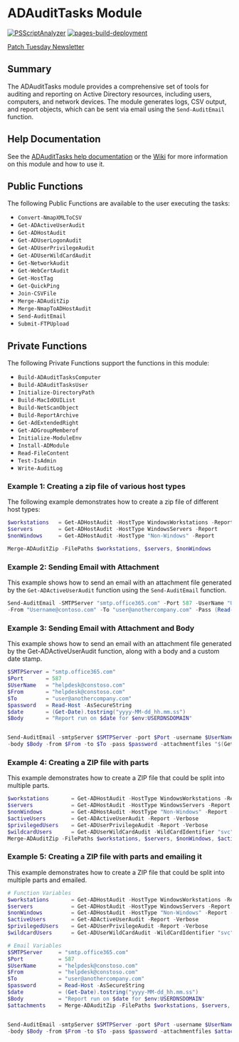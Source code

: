 # ADAuditTasks Module
[![PSScriptAnalyzer](https://github.com/CriticalSolutionsNetwork/ADAuditTasks/actions/workflows/powershell.yml/badge.svg)](https://github.com/CriticalSolutionsNetwork/ADAuditTasks/actions/workflows/powershell.yml)
[![pages-build-deployment](https://github.com/CriticalSolutionsNetwork/ADAuditTasks/actions/workflows/pages/pages-build-deployment/badge.svg)](https://github.com/CriticalSolutionsNetwork/ADAuditTasks/actions/workflows/pages/pages-build-deployment)

[Patch Tuesday Newsletter](https://patchtuesday.criticalsolutions.net/)
## Summary

The ADAuditTasks module provides a comprehensive set of tools for auditing and reporting on Active Directory resources, including users, computers, and network devices. The module generates logs, CSV output, and report objects, which can be sent via email using the `Send-AuditEmail` function.

## Help Documentation

See the [ADAuditTasks help documentation](https://criticalsolutionsnetwork.github.io/ADAuditTasks/) or the [Wiki](https://github.com/CriticalSolutionsNetwork/ADAuditTasks/wiki) for more information on this module and how to use it.

## Public Functions

The following Public Functions are available to the user executing the tasks:

- `Convert-NmapXMLToCSV`
- `Get-ADActiveUserAudit`
- `Get-ADHostAudit`
- `Get-ADUserLogonAudit`
- `Get-ADUserPrivilegeAudit`
- `Get-ADUserWildCardAudit`
- `Get-NetworkAudit`
- `Get-WebCertAudit`
- `Get-HostTag`
- `Get-QuickPing`
- `Join-CSVFile`
- `Merge-ADAuditZip`
- `Merge-NmapToADHostAudit`
- `Send-AuditEmail`
- `Submit-FTPUpload`

## Private Functions

The following Private Functions support the functions in this module:

- `Build-ADAuditTasksComputer`
- `Build-ADAuditTasksUser`
- `Initialize-DirectoryPath`
- `Build-MacIdOUIList`
- `Build-NetScanObject`
- `Build-ReportArchive`
- `Get-AdExtendedRight`
- `Get-ADGroupMemberof`
- `Initialize-ModuleEnv`
- `Install-ADModule`
- `Read-FileContent`
- `Test-IsAdmin`
- `Write-AuditLog`


### Example 1: Creating a zip file of various host types

The following example demonstrates how to create a zip file of different host types:

```powershell
$workstations   = Get-ADHostAudit -HostType WindowsWorkstations -Report
$servers        = Get-ADHostAudit -HostType WindowsServers -Report
$nonWindows     = Get-ADHostAudit -HostType "Non-Windows" -Report

Merge-ADAuditZip -FilePaths $workstations, $servers, $nonWindows
```
### Example 2: Sending Email with **Attachment**

This example shows how to send an email with an attachment file generated by the `Get-ADActiveUserAudit` function using the `Send-AuditEmail` function.

```powershell
Send-AuditEmail -SMTPServer "smtp.office365.com" -Port 587 -UserName "Username@contoso.com" `
-From "Username@contoso.com" -To "user@anothercompany.com" -Pass (Read-Host -AsSecureString) -AttachmentFiles "$(Get-ADActiveUserAudit -Report)" -SSL
```
### Example 3: Sending Email with Attachment and Body
This example shows how to send an email with an attachment file generated by the Get-ADActiveUserAudit function, along with a body and a custom date stamp.

```powershell
$SMTPServer = "smtp.office365.com"
$Port       = 587
$UserName   = "helpdesk@constoso.com"
$From       = "helpdesk@constoso.com"
$To         = "user@anothercompany.com"
$password   = Read-Host -AsSecureString
$date       = (Get-Date).tostring("yyyy-MM-dd_hh.mm.ss")
$Body       = "Report run on $date for $env:USERDNSDOMAIN"


Send-AuditEmail -smtpServer $SMTPServer -port $Port -username $UserName `
-body $Body -from $From -to $To -pass $password -attachmentfiles "$(Get-ADActiveUserAudit -Report)" -ssl
```

### Example 4: Creating a ZIP file with parts

This example demonstrates how to create a ZIP file that could be split into multiple parts. 

```powershell
$workstations       = Get-ADHostAudit -HostType WindowsWorkstations -Report -Verbose
$servers            = Get-ADHostAudit -HostType WindowsServers -Report -Verbose
$nonWindows         = Get-ADHostAudit -HostType "Non-Windows" -Report -Verbose
$activeUsers        = Get-ADActiveUserAudit -Report -Verbose
$privilegedUsers    = Get-ADUserPrivilegeAudit -Report -Verbose
$wildcardUsers      = Get-ADUserWildCardAudit -WildCardIdentifier "svc" -Report -Verbose
Merge-ADAuditZip -FilePaths $workstations, $servers, $nonWindows, $activeUsers, $privilegedUsers, $wildcardUsers -MaxFileSize 100MB -OutputFolder "C:\Temp" -OpenDirectory
```
### Example 5: Creating a ZIP file with parts and emailing it

This example demonstrates how to create a ZIP file that could be split into multiple parts and emailed.

```powershell
# Function Variables
$workstations       = Get-ADHostAudit -HostType WindowsWorkstations -Report -Verbose
$servers            = Get-ADHostAudit -HostType WindowsServers -Report -Verbose
$nonWindows         = Get-ADHostAudit -HostType "Non-Windows" -Report -Verbose
$activeUsers        = Get-ADActiveUserAudit -Report -Verbose
$privilegedUsers    = Get-ADUserPrivilegeAudit -Report -Verbose
$wildcardUsers      = Get-ADUserWildCardAudit -WildCardIdentifier "svc" -Report -Verbose

# Email Variables
$SMTPServer     = "smtp.office365.com"
$Port           = 587
$UserName       = "helpdesk@constoso.com"
$From           = "helpdesk@constoso.com"
$To             = "user@anothercompany.com"
$password       = Read-Host -AsSecureString
$date           = (Get-Date).tostring("yyyy-MM-dd_hh.mm.ss")
$Body           = "Report run on $date for $env:USERDNSDOMAIN"
$attachments    = Merge-ADAuditZip -FilePaths $workstations, $servers, $nonWindows, $activeUsers, $privilegedUsers, $wildcardUsers


Send-AuditEmail -smtpServer $SMTPServer -port $Port -username $UserName `
-body $Body -from $From -to $To -pass $password -attachmentfiles $attachments -ssl
```
